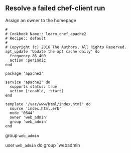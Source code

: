 ## Resolve a failed chef-client run

Assign an owner to the homepage
```
#
# Cookbook Name:: learn_chef_apache2
# Recipe:: default
#
# Copyright (c) 2016 The Authors, All Rights Reserved.
apt_update 'Update the apt cache daily' do
  frequency 86_400
  action :periodic
end

package 'apache2'

service 'apache2' do
  supports status: true
  action [:enable, :start]
end

template '/var/www/html/index.html' do
  source 'index.html.erb'
  mode '0644'
  owner 'web_admin'
  group 'web_admin'
end
```

group `web_admin`

user `web_admin` do
    group `webadmin
